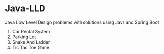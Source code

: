 # Java-LLD
Java Low Level Design problems with solutions using Java and Spring Boot

1. Car Rental System
2. Parking Lot
3. Snake And Ladder
4. Tic Tac Toe Game
